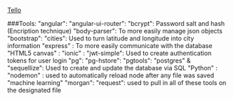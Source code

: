 [Tello](https://trello.com/b/srgtBzoC/welcome-to-the-machine-learning)

###Tools:
    "angular":
    "angular-ui-router":
    "bcrypt": Password salt and hash (Encription technique)
    "body-parser": To more easily manage json objects
    "bootstrap": 
    "cities": Used to turn latitude and longitude into city information
    "express" : To more easily communicate with the database
    "HTML5 canvas" :
    "ionic" : 
    "jwt-simple": Used to create authentication tokens for user login
    "pg": 
    "pg-hstore": 
    "pgtools": 
    "postgres" & "sequellize": Used to create and update the database via SQL
    "Python" : 
    "nodemon" : used to automatically reload node after any file was saved
    "machine learning"
    "morgan":
    "request": used to pull in all of these tools on the designated file
